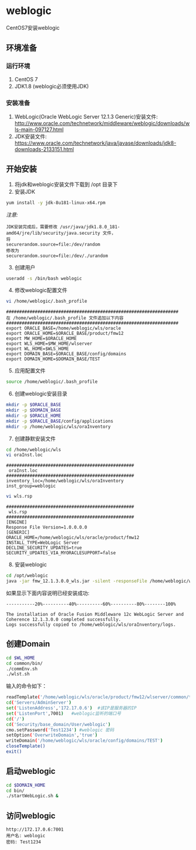# weblogic
CentOS7安装weblogic

## 环境准备
### 运行环境
1. CentOS 7
2. JDK1.8 (weblogic必须使用JDK)

### 安装准备
1. WebLogic(Oracle WebLogic Server 12.1.3 Generic)安装文件: http://www.oracle.com/technetwork/middleware/weblogic/downloads/wls-main-097127.html
2. JDK安装文件: https://www.oracle.com/technetwork/java/javase/downloads/jdk8-downloads-2133151.html


## 开始安装
1. 将jdk和weblogic安装文件下载到 /opt 目录下
2. 安装JDK 
``` bash
yum install -y jdk-8u181-linux-x64.rpm
```
*注意:*
```
JDK安装完成后，需要修改 /usr/java/jdk1.8.0_181-amd64/jre/lib/security/java.security 文件，
将
securerandom.source=file:/dev/random
修改为
securerandom.source=file:/dev/./urandom
```
3. 创建用户
```bash
useradd -s /bin/bash weblogic
```
4. 修改weblogic配置文件

```bash
vi /home/weblogic/.bash_profile
```
```
##################################################################
在 /home/weblogic/.bash_profile 文件追加以下内容
##################################################################
export ORACLE_BASE=/home/weblogic/wls/oracle 
export ORACLE_HOME=$ORACLE_BASE/product/fmw12 
export MW_HOME=$ORACLE_HOME 
export WLS_HOME=$MW_HOME/wlserver 
export WL_HOME=$WLS_HOME 
export DOMAIN_BASE=$ORACLE_BASE/config/domains 
export DOMAIN_HOME=$DOMAIN_BASE/TEST 
```

5. 应用配置文件
```bash
source /home/weblogic/.bash_profile
```

6. 创建weblogic安装目录

```bash
mkdir -p $ORACLE_BASE
mkdir -p $DOMAIN_BASE
mkdir -p $ORACLE_HOME
mkdir -p $ORACLE_BASE/config/applications
mkdir -p /home/weblogic/wls/oraInventory
```

7. 创建静默安装文件

```bash
cd /home/weblogic/wls
vi oraInst.loc
```

```
#################################################
 oraInst.loc 
#################################################
inventory_loc=/home/weblogic/wls/oraInventory 
inst_group=weblogic 
```

```bash
vi wls.rsp
```

```
#################################################
 wls.rsp 
#################################################
[ENGINE] 
Response File Version=1.0.0.0.0 
[GENERIC] 
ORACLE_HOME=/home/weblogic/wls/oracle/product/fmw12 
INSTALL_TYPE=WebLogic Server 
DECLINE_SECURITY_UPDATES=true 
SECURITY_UPDATES_VIA_MYORACLESUPPORT=false 
```

8. 安装weblogic
``` bash
cd /opt/weblogic
java -jar fmw_12.1.3.0.0_wls.jar -silent -responseFile /home/weblogic/wls/wls.rsp -invPtrLoc /home/weblogic/wls/oraInst.loc
```
如果显示下面内容说明已经安装成功:
```
-----------20%----------40%----------60%----------80%--------100% 

The installation of Oracle Fusion Middleware 12c WebLogic Server and Coherence 12.1.3.0.0 completed successfully. 
Logs successfully copied to /home/weblogic/wls/oraInventory/logs. 
```


## 创建Domain

```bash
cd $WL_HOME
cd common/bin/
./commEnv.sh
./wlst.sh
```

输入的命令如下：
```bash
readTemplate('/home/weblogic/wls/oracle/product/fmw12/wlserver/common/templates/wls/wls.jar')
cd('Servers/AdminServer')
set('ListenAddress','172.17.0.6')  #该IP是服务器的IP
set('ListenPort',7001)   #weblogic监听的端口号
cd('/')
cd('Security/base_domain/User/weblogic')
cmo.setPassword('Test1234') #weblogic 密码
setOption('OverwriteDomain','true')
writeDomain('/home/weblogic/wls/oracle/config/domains/TEST')
closeTemplate()
exit()
```

## 启动weblogic

```bash
cd $DOMAIN_HOME
cd bin/
./startWebLogic.sh & 
```

## 访问weblogic

```
http://172.17.0.6:7001
用户名: weblogic
密码: Test1234
```